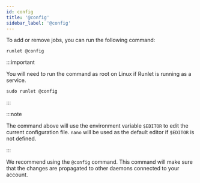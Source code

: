 ```yaml
---
id: config
title: '@config'
sidebar_label: '@config'
---
```


To add or remove jobs, you can run the following command:

```shell
runlet @config
```

:::important

You will need to run the command as root on Linux if Runlet is running as a service.

```shell
sudo runlet @config
```

:::

:::note

The command above will use the environment variable `$EDITOR` to edit the current configuration file. `nano` will be used as the default editor if `$EDITOR` is not defined.

:::

We recommend using the `@config` command. This command will make sure that the changes are propagated to other daemons connected to your account.
